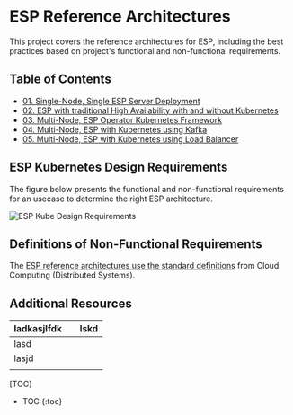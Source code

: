 # ESP Reference Architectures

This project covers the reference architectures for ESP, including the best practices based on project's functional and non-functional requirements.

## Table of Contents
* [01. Single-Node, Single ESP Server Deployment](01_Single_Node_Single_ESP_Server_Deployment/Single_ESP_Server.md)
* [02. ESP with traditional High Availability with and without Kubernetes](02_ESP_With_HA/ESP_With_HA.md)
* [03. Multi-Node, ESP Operator Kubernetes Framework](03_Multi_Node_ESP_Kubernetes/multi_node_esp_kubernetes_operator_framework.md)
* [04. Multi-Node, ESP with Kubernetes using Kafka](04_Multi_Node_ESP_Kube_with_Kafka/multi_node_esp_kubernetes_using_kafka.md)
* [05. Multi-Node, ESP with Kubernetes using Load Balancer](05_Multi_Node_ESP_Kube_with_LoadBalancer/multi_node_esp_kubernetes_using_loadbalancer.md)

## ESP Kubernetes Design Requirements
The figure below presents the functional and non-functional requirements for an usecase to determine the right ESP architecture.

![ESP Kube Design Requirements](Functional_and_Non_functional_Diagram.png)

## Definitions of Non-Functional Requirements
The [ESP reference architectures use the standard definitions](definitions.md) from Cloud Computing (Distributed Systems). 

## Additional Resources

| ladkasjlfdk |      | lskd |
| ----------- | ---- | ---- |
| lasd        |      |      |
| lasjd       |      |      |
|             |      |      |

[TOC]

* TOC
{:toc}

